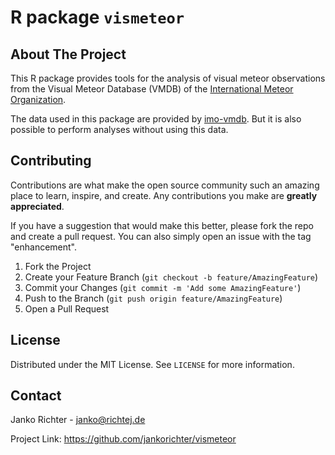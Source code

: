 # R package `vismeteor`

## About The Project

This R package provides tools for the analysis of visual meteor observations from the Visual Meteor Database (VMDB) of the [International Meteor Organization](https://www.imo.net/).

The data used in this package are provided by [imo-vmdb](https://pypi.org/project/imo-vmdb/). But it is also possible to perform analyses without using this data.

## Contributing

Contributions are what make the open source community such an amazing place to learn, inspire, and create. Any contributions you make are **greatly appreciated**.

If you have a suggestion that would make this better, please fork the repo and create a pull request. You can also simply open an issue with the tag "enhancement".

1.  Fork the Project
2.  Create your Feature Branch (`git checkout -b feature/AmazingFeature`)
3.  Commit your Changes (`git commit -m 'Add some AmazingFeature'`)
4.  Push to the Branch (`git push origin feature/AmazingFeature`)
5.  Open a Pull Request

## License

Distributed under the MIT License. See `LICENSE` for more information.

## Contact

Janko Richter - [janko\@richtej.de](mailto:janko@richtej.de)

Project Link: <https://github.com/jankorichter/vismeteor>
